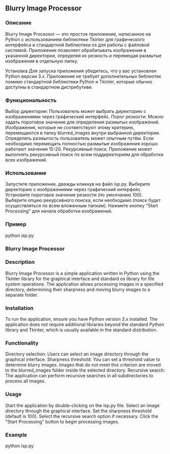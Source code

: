 ## Blurry Image Processor

### Описание

Blurry Image Processor — это простое приложение, написанное на Python с использованием библиотеки Tkinter для графического интерфейса и стандартной библиотеки os для работы с файловой системой. Приложение позволяет обрабатывать изображения в указанной директории, определяя их резкость и перемещая размытые изображения в отдельную папку.

Установка
Для запуска приложения убедитесь, что у вас установлен Python версии 3.x. Приложение не требует дополнительных библиотек помимо стандартной библиотеки Python и Tkinter, которые обычно доступны в стандартном дистрибутиве.

### Функциональность
Выбор директории: Пользователь может выбрать директорию с изображениями через графический интерфейс.
Порог резкости: Можно задать пороговое значение для определения размытых изображений. Изображения, которые не соответствуют этому критерию, перемещаются в папку blurred_images внутри выбранной директории. Определять размытость пользователь может опытным путём. Если необходимо перемещать полностью размытые изображения хорошо работают значения 15-20.
Рекурсивный поиск: Приложение может выполнять рекурсивный поиск по всем поддиректориям для обработки всех изображений.
### Использование
Запустите приложение, дважды кликнув на файл isp.py.
Выберите директорию с изображениями через графический интерфейс.
Установите пороговое значение резкости (по умолчанию 100).
Выберите опцию рекурсивного поиска, если необходимо (поиск будет осуществляться по всем вложенным папкам).
Нажмите кнопку "Start Processing" для начала обработки изображений.
### Пример
python isp.py

### Blurry Image Processor

### Description
Blurry Image Processor is a simple application written in Python using the Tkinter library for the graphical interface and standard os library for file system operations. The application allows processing images in a specified directory, determining their sharpness and moving blurry images to a separate folder.

### Installation
To run the application, ensure you have Python version 3.x installed. The application does not require additional libraries beyond the standard Python library and Tkinter, which is usually available in the standard distribution.

### Functionality
Directory selection: Users can select an image directory through the graphical interface.
Sharpness threshold: You can set a threshold value to determine blurry images. Images that do not meet this criterion are moved to the blurred_images folder inside the selected directory.
Recursive search: The application can perform recursive searches in all subdirectories to process all images.
### Usage
Start the application by double-clicking on the isp.py file.
Select an image directory through the graphical interface.
Set the sharpness threshold (default is 100).
Select the recursive search option if necessary.
Click the "Start Processing" button to begin processing images.
### Example
python isp.py
